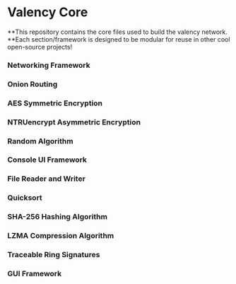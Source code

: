 # Valency Core
**This repository contains the core files used to build the valency network.
**Each section/framework is designed to be modular for reuse in other cool open-source projects!

### Networking Framework

### Onion Routing

### AES Symmetric Encryption

### NTRUencrypt Asymmetric Encryption

### Random Algorithm

### Console UI Framework

### File Reader and Writer

### Quicksort

### SHA-256 Hashing Algorithm

### LZMA Compression Algorithm

### Traceable Ring Signatures

### GUI Framework